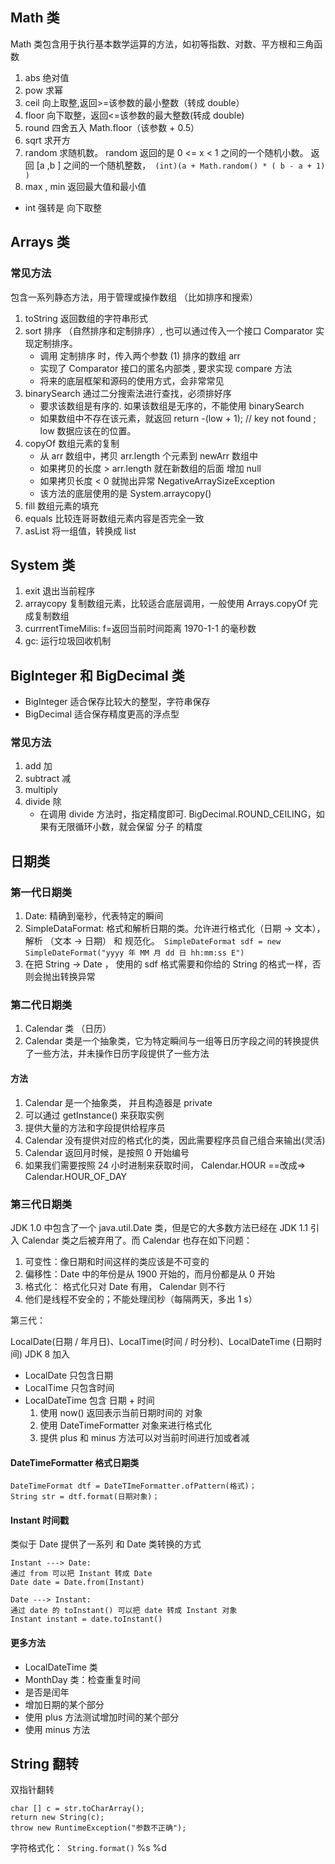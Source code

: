## Math 类
Math 类包含用于执行基本数学运算的方法，如初等指数、对数、平方根和三角函数

1. abs 绝对值
2. pow 求幂
3. ceil 向上取整,返回>=该参数的最小整数（转成 double）
4. floor 向下取整，返回<=该参数的最大整数(转成 double)
5. round 四舍五入 Math.floor（该参数 + 0.5）
6. sqrt 求开方
7. random 求随机数。 random 返回的是 0 <= x < 1 之间的一个随机小数。 返回 [a ,b ] 之间的一个随机整数，``` (int)(a + Math.random() * ( b - a + 1) )```
8. max , min 返回最大值和最小值

- int 强转是 向下取整

## Arrays 类
### 常见方法
包含一系列静态方法，用于管理或操作数组 （比如排序和搜索）

1. toString 返回数组的字符串形式
2. sort 排序 （自然排序和定制排序）, 也可以通过传入一个接口 Comparator 实现定制排序。 
    - 调用 定制排序 时，传入两个参数 (1) 排序的数组 arr
    - 实现了 Comparator 接口的匿名内部类 , 要求实现 compare 方法
    - 将来的底层框架和源码的使用方式，会非常常见
3. binarySearch 通过二分搜索法进行查找，必须排好序
    - 要求该数组是有序的. 如果该数组是无序的，不能使用 binarySearch
    - 如果数组中不存在该元素，就返回 return -(low + 1); // key not found ; low 数据应该在的位置。
4. copyOf 数组元素的复制
    - 从 arr 数组中，拷贝 arr.length 个元素到 newArr 数组中
    - 如果拷贝的长度 > arr.length 就在新数组的后面 增加 null
    - 如果拷贝长度 < 0 就抛出异常 NegativeArraySizeException
    - 该方法的底层使用的是 System.arraycopy()
1. fill 数组元素的填充
2. equals 比较连哥哥数组元素内容是否完全一致
3. asList 将一组值，转换成 list
## System 类
1. exit 退出当前程序
2. arraycopy 复制数组元素，比较适合底层调用，一般使用 Arrays.copyOf 完成复制数组
3. currrentTimeMilis: f=返回当前时间距离 1970-1-1 的毫秒数
4. gc: 运行垃圾回收机制

## BigInteger 和 BigDecimal 类
- BigInteger 适合保存比较大的整型，字符串保存
- BigDecimal 适合保存精度更高的浮点型
### 常见方法
1. add 加
2. subtract 减
3. multiply
4. divide 除
    - 在调用 divide 方法时，指定精度即可. BigDecimal.ROUND_CEILING，如果有无限循环小数，就会保留 分子 的精度

## 日期类
### 第一代日期类
1. Date: 精确到毫秒，代表特定的瞬间
2. SimpleDataFormat: 格式和解析日期的类。允许进行格式化（日期 -> 文本）， 解析 （文本 -> 日期） 和 规范化。``` SimpleDateFormat sdf = new SimpleDateFormat("yyyy 年 MM 月 dd 日 hh:mm:ss E")```
3. 在把 String -> Date ， 使用的 sdf 格式需要和你给的 String 的格式一样，否则会抛出转换异常

### 第二代日期类
1. Calendar 类 （日历）
2. Calendar 类是一个抽象类，它为特定瞬间与一组等日历字段之间的转换提供了一些方法，并未操作日历字段提供了一些方法
#### 方法
1. Calendar 是一个抽象类， 并且构造器是 private
2. 可以通过 getInstance() 来获取实例
3. 提供大量的方法和字段提供给程序员
4. Calendar 没有提供对应的格式化的类，因此需要程序员自己组合来输出(灵活)
5. Calendar 返回月时候，是按照 0 开始编号
6. 如果我们需要按照 24 小时进制来获取时间， Calendar.HOUR ==改成=> Calendar.HOUR_OF_DAY

### 第三代日期类
JDK 1.0 中包含了一个 java.util.Date 类，但是它的大多数方法已经在 JDK 1.1 引入 Calendar 类之后被弃用了。而 Calendar 也存在如下问题：
1. 可变性：像日期和时间这样的类应该是不可变的
2. 偏移性：Date 中的年份是从 1900 开始的，而月份都是从 0 开始
3. 格式化： 格式化只对 Date 有用， Calendar 则不行
4. 他们是线程不安全的；不能处理闰秒（每隔两天，多出 1 s）

第三代：

LocalDate(日期 / 年月日)、LocalTime(时间 / 时分秒)、LocalDateTime (日期时间) JDK 8 加入
- LocalDate 只包含日期
- LocalTime 只包含时间
- LocalDateTime 包含 日期 + 时间
    1. 使用 now() 返回表示当前日期时间的 对象
    2. 使用 DateTimeFormatter 对象来进行格式化
    3. 提供 plus 和 minus 方法可以对当前时间进行加或者减
#### DateTimeFormatter 格式日期类
    DateTimeFormat dtf = DateTImeFormatter.ofPattern(格式)；
    String str = dtf.format(日期对象)；

#### Instant 时间戳
类似于 Date 提供了一系列 和 Date 类转换的方式

    Instant ---> Date:
    通过 from 可以把 Instant 转成 Date
    Date date = Date.from(Instant)

    Date ---> Instant:
    通过 date 的 toInstant() 可以把 date 转成 Instant 对象
    Instant instant = date.toInstant()
#### 更多方法
- LocalDateTime 类
- MonthDay 类：检查重复时间
- 是否是闰年
- 增加日期的某个部分
- 使用 plus 方法测试增加时间的某个部分
- 使用 minus 方法

## String 翻转 
双指针翻转
    
    char [] c = str.toCharArray();
    return new String(c);
    throw new RuntimeException("参数不正确");

字符格式化：``` String.format()``` %s %d
 